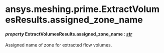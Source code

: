 # ansys.meshing.prime.ExtractVolumesResults.assigned_zone_name

#### *property* ExtractVolumesResults.assigned_zone_name *: [str](https://docs.python.org/3.11/library/stdtypes.html#str)*

Assigned name of zone for extracted flow volumes.

<!-- !! processed by numpydoc !! -->
